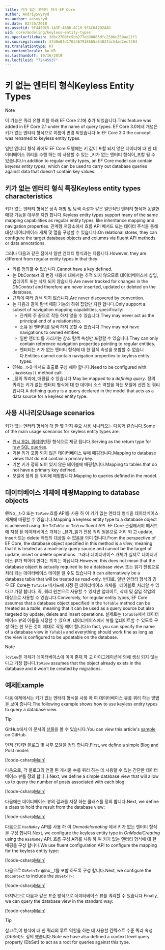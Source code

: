 ```yaml
---
title: 키가 없는 엔터티 형식-EF Core
author: AndriySvyryd
ms.author: ansvyryd
ms.date: 02/26/2018
ms.assetid: 9F4450C5-1A3F-4BB6-AC19-9FAC64292AAD
uid: core/modeling/keyless-entity-types
ms.openlocfilehash: 3dbc2700fc9bb277eb90885dfc2506c250ae21f1
ms.sourcegitcommit: 37d0e0fd1703467918665a64837dc54ad2ec7484
ms.translationtype: MT
ms.contentlocale: ko-KR
ms.lasthandoff: 10/16/2019
ms.locfileid: "72445937"
---
```

# <a name="keyless-entity-types"></a><span data-ttu-id="07a7c-102">키 없는 엔터티 형식</span><span class="sxs-lookup"><span data-stu-id="07a7c-102">Keyless Entity Types</span></span>

> [!NOTE]
> <span data-ttu-id="07a7c-103">이 기능은 쿼리 유형 이름 아래 EF Core 2.1에 추가 되었습니다.</span><span class="sxs-lookup"><span data-stu-id="07a7c-103">This feature was added in EF Core 2.1 under the name of query types.</span></span> <span data-ttu-id="07a7c-104">EF Core 3.0에서 개념은 키가 없는 엔터티 형식으로 이름이 변경 되었습니다.</span><span class="sxs-lookup"><span data-stu-id="07a7c-104">In EF Core 3.0 the concept was renamed to keyless entity types.</span></span>

<span data-ttu-id="07a7c-105">일반 엔터티 형식 외에도 EF Core 모델에는 키 값이 포함 되지 않은 데이터에 대 한 데이터베이스 쿼리를 수행 하는 데 사용할 수 있는 _키가 없는 엔터티 형식이_포함 될 수 있습니다.</span><span class="sxs-lookup"><span data-stu-id="07a7c-105">In addition to regular entity types, an EF Core model can contain _keyless entity types_, which can be used to carry out database queries against data that doesn't contain key values.</span></span>

## <a name="keyless-entity-types-characteristics"></a><span data-ttu-id="07a7c-106">키가 없는 엔터티 형식 특징</span><span class="sxs-lookup"><span data-stu-id="07a7c-106">Keyless entity types characteristics</span></span>

<span data-ttu-id="07a7c-107">키가 없는 엔터티 형식은 상속 매핑 및 탐색 속성과 같은 일반적인 엔터티 형식과 동일한 매핑 기능을 대부분 지원 합니다.</span><span class="sxs-lookup"><span data-stu-id="07a7c-107">Keyless entity types support many of the same mapping capabilities as regular entity types, like inheritance mapping and navigation properties.</span></span> <span data-ttu-id="07a7c-108">관계형 저장소에서 흐름 API 메서드 또는 데이터 주석을 통해 대상 데이터베이스 개체 및 열을 구성할 수 있습니다.</span><span class="sxs-lookup"><span data-stu-id="07a7c-108">On relational stores, they can configure the target database objects and columns via fluent API methods or data annotations.</span></span>

<span data-ttu-id="07a7c-109">그러나 다음과 같은 점에서 일반 엔터티 형식과는 다릅니다.</span><span class="sxs-lookup"><span data-stu-id="07a7c-109">However, they are different from regular entity types in that they:</span></span>

- <span data-ttu-id="07a7c-110">키를 정의할 수 없습니다.</span><span class="sxs-lookup"><span data-stu-id="07a7c-110">Cannot have a key defined.</span></span>
- <span data-ttu-id="07a7c-111">는 _DbContext_ 의 변경 내용에 대해서는 추적 되지 않으므로 데이터베이스에 삽입, 업데이트 또는 삭제 되지 않습니다.</span><span class="sxs-lookup"><span data-stu-id="07a7c-111">Are never tracked for changes in the _DbContext_ and therefore are never inserted, updated or deleted on the database.</span></span>
- <span data-ttu-id="07a7c-112">규칙에 따라 검색 되지 않습니다.</span><span class="sxs-lookup"><span data-stu-id="07a7c-112">Are never discovered by convention.</span></span>
- <span data-ttu-id="07a7c-113">는 다음과 같이 탐색 매핑 기능의 하위 집합만 지원 합니다.</span><span class="sxs-lookup"><span data-stu-id="07a7c-113">Only support a subset of navigation mapping capabilities, specifically:</span></span>
  - <span data-ttu-id="07a7c-114">관계의 주 끝으로 작동 하지 않을 수 있습니다.</span><span class="sxs-lookup"><span data-stu-id="07a7c-114">They may never act as the principal end of a relationship.</span></span>
  - <span data-ttu-id="07a7c-115">소유 된 엔터티를 탐색 하지 못할 수 있습니다.</span><span class="sxs-lookup"><span data-stu-id="07a7c-115">They may not have navigations to owned entities</span></span>
  - <span data-ttu-id="07a7c-116">일반 엔터티를 가리키는 참조 탐색 속성만 포함할 수 있습니다.</span><span class="sxs-lookup"><span data-stu-id="07a7c-116">They can only contain reference navigation properties pointing to regular entities.</span></span>
  - <span data-ttu-id="07a7c-117">엔터티는 키가 없는 엔터티 형식에 대 한 탐색 속성을 포함할 수 없습니다.</span><span class="sxs-lookup"><span data-stu-id="07a7c-117">Entities cannot contain navigation properties to keyless entity types.</span></span>
- <span data-ttu-id="07a7c-118">@No__t-0 메서드 호출로 구성 해야 합니다.</span><span class="sxs-lookup"><span data-stu-id="07a7c-118">Need to be configured with `.HasNoKey()` method call.</span></span>
- <span data-ttu-id="07a7c-119">_정의 쿼리에_매핑될 수 있습니다.</span><span class="sxs-lookup"><span data-stu-id="07a7c-119">May be mapped to a _defining query_.</span></span> <span data-ttu-id="07a7c-120">정의 쿼리는 키가 없는 엔터티 형식에 대 한 데이터 소스 역할을 하는 모델에 선언 된 쿼리입니다.</span><span class="sxs-lookup"><span data-stu-id="07a7c-120">A defining query is a query declared in the model that acts as a data source for a keyless entity type.</span></span>

## <a name="usage-scenarios"></a><span data-ttu-id="07a7c-121">사용 시나리오</span><span class="sxs-lookup"><span data-stu-id="07a7c-121">Usage scenarios</span></span>

<span data-ttu-id="07a7c-122">키가 없는 엔터티 형식에 대 한 몇 가지 주요 사용 시나리오는 다음과 같습니다.</span><span class="sxs-lookup"><span data-stu-id="07a7c-122">Some of the main usage scenarios for keyless entity types are:</span></span>

- <span data-ttu-id="07a7c-123">[원시 SQL 쿼리의](xref:core/querying/raw-sql)반환 형식으로 제공 됩니다.</span><span class="sxs-lookup"><span data-stu-id="07a7c-123">Serving as the return type for [raw SQL queries](xref:core/querying/raw-sql).</span></span>
- <span data-ttu-id="07a7c-124">기본 키가 포함 되지 않은 데이터베이스 뷰에 매핑됩니다.</span><span class="sxs-lookup"><span data-stu-id="07a7c-124">Mapping to database views that do not contain a primary key.</span></span>
- <span data-ttu-id="07a7c-125">기본 키가 정의 되어 있지 않은 테이블에 매핑합니다.</span><span class="sxs-lookup"><span data-stu-id="07a7c-125">Mapping to tables that do not have a primary key defined.</span></span>
- <span data-ttu-id="07a7c-126">모델에 정의 된 쿼리에 매핑합니다.</span><span class="sxs-lookup"><span data-stu-id="07a7c-126">Mapping to queries defined in the model.</span></span>

## <a name="mapping-to-database-objects"></a><span data-ttu-id="07a7c-127">데이터베이스 개체에 매핑</span><span class="sxs-lookup"><span data-stu-id="07a7c-127">Mapping to database objects</span></span>

<span data-ttu-id="07a7c-128">@No__t-0 또는 `ToView` 흐름 API를 사용 하 여 키가 없는 엔터티 형식을 데이터베이스 개체에 매핑할 수 있습니다.</span><span class="sxs-lookup"><span data-stu-id="07a7c-128">Mapping a keyless entity type to a database object is achieved using the `ToTable` or `ToView` fluent API.</span></span> <span data-ttu-id="07a7c-129">EF Core 관점에서이 메서드에 지정 된 데이터베이스 개체는 _뷰가_읽기 전용 쿼리 원본으로 처리 되 고 update, insert 또는 delete 작업의 대상일 수 없음을 의미 합니다.</span><span class="sxs-lookup"><span data-stu-id="07a7c-129">From the perspective of EF Core, the database object specified in this method is a _view_, meaning that it is treated as a read-only query source and cannot be the target of update, insert or delete operations.</span></span> <span data-ttu-id="07a7c-130">그러나 데이터베이스 개체가 실제로 데이터베이스 뷰가 되어야 한다는 의미는 아닙니다.</span><span class="sxs-lookup"><span data-stu-id="07a7c-130">However, this does not mean that the database object is actually required to be a database view.</span></span> <span data-ttu-id="07a7c-131">또는 읽기 전용으로 처리 되는 데이터베이스 테이블 일 수도 있습니다.</span><span class="sxs-lookup"><span data-stu-id="07a7c-131">It can alternatively be a database table that will be treated as read-only.</span></span> <span data-ttu-id="07a7c-132">반대로, 일반 엔터티 형식의 경우 EF Core는 `ToTable` 메서드에 지정 된 데이터베이스 개체를 _테이블로_처리할 수 있다고 가정 합니다. 즉, 쿼리 원본으로 사용할 수 있지만 업데이트, 삭제 및 삽입 작업의 대상으로 사용할 수 있습니다.</span><span class="sxs-lookup"><span data-stu-id="07a7c-132">Conversely, for regular entity types, EF Core assumes that a database object specified in the `ToTable` method can be treated as a _table_, meaning that it can be used as a query source but also targeted by update, delete and insert operations.</span></span> <span data-ttu-id="07a7c-133">실제로는 `ToTable`에서 데이터베이스 뷰의 이름을 지정할 수 있으며, 데이터베이스에서 뷰를 업데이트할 수 있도록 구성 하는 한 모든 것이 제대로 작동 해야 합니다.</span><span class="sxs-lookup"><span data-stu-id="07a7c-133">In fact, you can specify the name of a database view in `ToTable` and everything should work fine as long as the view is configured to be updatable on the database.</span></span>

> [!NOTE]
> <span data-ttu-id="07a7c-134">`ToView`은 개체가 데이터베이스에 이미 존재 하 고 마이그레이션에 의해 생성 되지 않는다고 가정 합니다.</span><span class="sxs-lookup"><span data-stu-id="07a7c-134">`ToView` assumes that the object already exists in the database and it won't be created by migrations.</span></span>

## <a name="example"></a><span data-ttu-id="07a7c-135">예제</span><span class="sxs-lookup"><span data-stu-id="07a7c-135">Example</span></span>

<span data-ttu-id="07a7c-136">다음 예제에서는 키가 없는 엔터티 형식을 사용 하 여 데이터베이스 뷰를 쿼리 하는 방법을 보여 줍니다.</span><span class="sxs-lookup"><span data-stu-id="07a7c-136">The following example shows how to use keyless entity types to query a database view.</span></span>

> [!TIP]
> <span data-ttu-id="07a7c-137">GitHub에서 이 문서의 [샘플](https://github.com/aspnet/EntityFramework.Docs/tree/master/samples/core/KeylessEntityTypes)을 볼 수 있습니다.</span><span class="sxs-lookup"><span data-stu-id="07a7c-137">You can view this article's [sample](https://github.com/aspnet/EntityFramework.Docs/tree/master/samples/core/KeylessEntityTypes) on GitHub.</span></span>

<span data-ttu-id="07a7c-138">먼저 간단한 블로그 및 사후 모델을 정의 합니다.</span><span class="sxs-lookup"><span data-stu-id="07a7c-138">First, we define a simple Blog and Post model:</span></span>

[!code-csharp[Main](../../../samples/core/KeylessEntityTypes/Program.cs#Entities)]

<span data-ttu-id="07a7c-139">다음으로, 각 블로그의 연결 된 게시물 수를 쿼리 하는 데 사용할 수 있는 간단한 데이터베이스 뷰를 정의 합니다.</span><span class="sxs-lookup"><span data-stu-id="07a7c-139">Next, we define a simple database view that will allow us to query the number of posts associated with each blog:</span></span>

[!code-csharp[Main](../../../samples/core/KeylessEntityTypes/Program.cs#View)]

<span data-ttu-id="07a7c-140">다음에는 데이터베이스 뷰의 결과를 저장 하는 클래스를 정의 합니다.</span><span class="sxs-lookup"><span data-stu-id="07a7c-140">Next, we define a class to hold the result from the database view:</span></span>

[!code-csharp[Main](../../../samples/core/KeylessEntityTypes/Program.cs#KeylessEntityType)]

<span data-ttu-id="07a7c-141">다음으로 `HasNoKey` API를 사용 하 여 _Onmodelcreating_ 에서 키가 없는 엔터티 형식을 구성 합니다.</span><span class="sxs-lookup"><span data-stu-id="07a7c-141">Next, we configure the keyless entity type in _OnModelCreating_ using the `HasNoKey` API.</span></span>
<span data-ttu-id="07a7c-142">흐름 구성 API를 사용 하 여 키가 없는 엔터티 형식에 대 한 매핑을 구성 합니다.</span><span class="sxs-lookup"><span data-stu-id="07a7c-142">We use fluent configuration API to configure the mapping for the keyless entity type:</span></span>

[!code-csharp[Main](../../../samples/core/KeylessEntityTypes/Program.cs#Configuration)]

<span data-ttu-id="07a7c-143">다음으로 `DbSet<T>` @no__t를 포함 하도록 구성 합니다.</span><span class="sxs-lookup"><span data-stu-id="07a7c-143">Next, we configure the `DbContext` to include the `DbSet<T>`:</span></span>

[!code-csharp[Main](../../../samples/core/KeylessEntityTypes/Program.cs#DbSet)]

<span data-ttu-id="07a7c-144">마지막으로 다음과 같은 표준 방식으로 데이터베이스 뷰를 쿼리할 수 있습니다.</span><span class="sxs-lookup"><span data-stu-id="07a7c-144">Finally, we can query the database view in the standard way:</span></span>

[!code-csharp[Main](../../../samples/core/KeylessEntityTypes/Program.cs#Query)]

> [!TIP]
> <span data-ttu-id="07a7c-145">참고로,이 형식에 대 한 쿼리의 루트 역할을 하는 데 사용할 컨텍스트 수준 쿼리 속성 (DbSet)도 정의 했습니다.</span><span class="sxs-lookup"><span data-stu-id="07a7c-145">Note we have also defined a context level query property (DbSet) to act as a root for queries against this type.</span></span>
